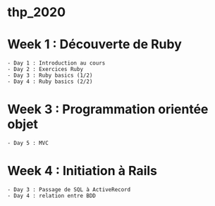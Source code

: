 # thp_2020
# Week 1 : Découverte de Ruby
    - Day 1 : Introduction au cours
    - Day 2 : Exercices Ruby
    - Day 3 : Ruby basics (1/2)
    - Day 4 : Ruby basics (2/2)
# Week 3 : Programmation orientée objet
    - Day 5 : MVC
# Week 4 : Initiation à Rails
    - Day 3 : Passage de SQL à ActiveRecord
    - Day 4 : relation entre BDD